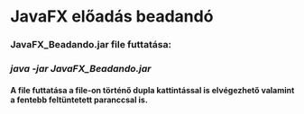 # JavaFX előadás beadandó
### JavaFX_Beadando.jar file futtatása:
### *java -jar JavaFX_Beadando.jar*
#### A file futtatása a file-on történő dupla kattintással is elvégezhető valamint a fentebb feltüntetett paranccsal is.
